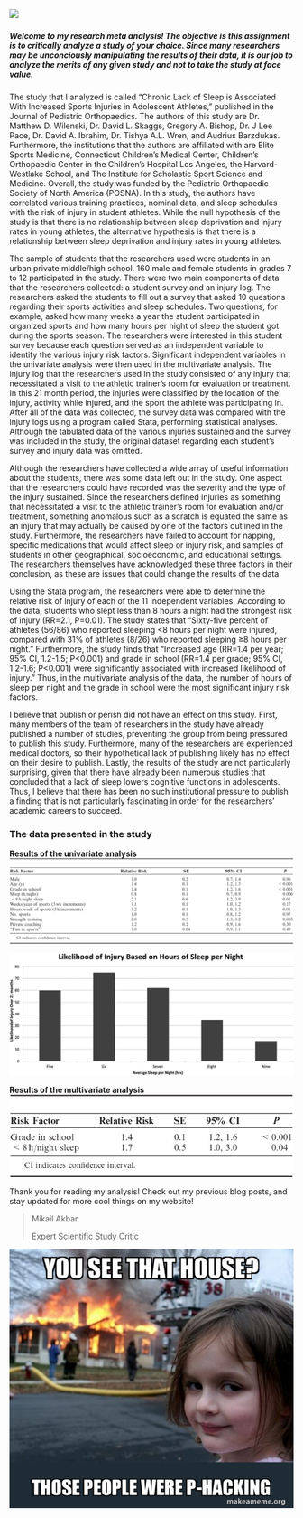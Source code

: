 ![](https://github.com/Mikail-Akbar/mikail/blob/Mikail-Akbar-patch-1/assets/img/phackmeme.jpeg)

##### Welcome to my research meta analysis! The objective is this assignment is to critically analyze a study of your choice. Since many researchers may be unconciously manipulating the results of their data, it is our job to analyze the merits of any given study and not to take the study at face value.

The study that I analyzed is called “Chronic Lack of Sleep is Associated With Increased Sports Injuries in Adolescent Athletes,” published in the Journal of Pediatric Orthopaedics. The authors of this study are Dr. Matthew D. Wilenski,  Dr. David L. Skaggs, Gregory A. Bishop, Dr. J Lee Pace, Dr. David A. Ibrahim, Dr. Tishya A.L. Wren, and Audrius Barzdukas. Furthermore, the institutions that the authors are affiliated with are Elite Sports Medicine, Connecticut Children’s Medical Center, Children’s Orthopaedic Center in the Children’s Hospital Los Angeles, the Harvard-Westlake School, and The Institute for Scholastic Sport Science and Medicine. Overall, the study was funded by the Pediatric Orthopaedic Society of North America (POSNA). In this study, the authors have correlated various training practices, nominal data, and sleep schedules with the risk of injury in student athletes. While the null hypothesis of the study is that there is no relationship between sleep deprivation and injury rates in young athletes, the alternative hypothesis is that there is a relationship between sleep deprivation and injury rates in young athletes. 
  
The sample of students that the researchers used were students in an urban private middle/high school. 160 male and female students in grades 7 to 12 participated in the study.  There were two main components of data that the researchers collected: a student survey and an injury log. The researchers asked the students to fill out a survey that asked 10 questions regarding their sports activities and sleep schedules. Two questions, for example, asked how many weeks a year the student participated in organized sports and how many hours per night of sleep the student got during the sports season. The researchers were interested in this student survey because each question served as an independent variable to identify the various injury risk factors. Significant independent variables in the univariate analysis were then used in the multivariate analysis. The injury log that the researchers used in the study consisted of any injury that necessitated a visit to the athletic trainer’s room for evaluation or treatment. In this 21 month period, the injuries were classified by the location of the injury, activity while injured, and the sport the athlete was participating in. After all of the data was collected, the survey data was compared with the injury logs using a program called Stata, performing statistical analyses. Although the tabulated data of the various injuries sustained and the survey was included in the study, the original dataset regarding each student’s survey and injury data was omitted. 

Although the researchers have collected a wide array of useful information about the students, there was some data left out in the study. One aspect that the researchers could have recorded was the severity and the type of the injury sustained. Since the researchers defined injuries as something that necessitated a visit to the athletic trainer’s room for evaluation and/or treatment, something anomalous such as a scratch is equated the same as an injury that may actually be caused by one of the factors outlined in the study. Furthermore, the researchers have failed to account for napping, specific medications that would affect sleep or injury risk, and samples of students in other geographical, socioeconomic, and educational settings. The researchers themselves have acknowledged these three factors in their conclusion, as these are issues that could change the results of the data. 
 
Using the Stata program, the researchers were able to determine the relative risk of injury of each of the 11 independent variables. According to the data, students who slept less than 8 hours a night had the strongest risk of injury (RR=2.1, P=0.01). The study states that “Sixty-five percent of athletes (56/86) who reported sleeping <8 hours per night were injured, compared with 31% of athletes (8/26) who reported sleeping ≥8 hours per night.” Furthermore, the study finds that “Increased age (RR=1.4 per year; 95% CI, 1.2-1.5; P<0.001) and grade in school (RR=1.4 per grade; 95% CI, 1.2-1.6; P<0.001) were significantly associated with increased likelihood of injury.” Thus, in the multivariate analysis of the data, the number of hours of sleep per night and the grade in school were the most significant injury risk factors.     
    
I believe that publish or perish did not have an effect on this study. First, many members of the team of researchers in the study have already published a number of studies, preventing the group from being pressured to publish this study. Furthermore, many of the researchers are experienced medical doctors, so their hypothetical lack of publishing likely has no effect on their desire to publish. Lastly, the results of the study are not particularly surprising, given that there have already been numerous studies that concluded that a lack of sleep lowers cognitive functions in adolescents. Thus, I believe that there has been no such institutional pressure to publish a finding that is not particularly fascinating in order for the researchers’ academic careers to succeed. 

### The data presented in the study

**Results of the univariate analysis**
![](/assets/img/univariateresults.jpeg)

![](/assets/img/bargraph.jpeg)
     
**Results of the multivariate analysis**  
![](/assets/img/multivariate.jpeg)

Thank you for reading my analysis! Check out my previous blog posts, and stay updated for more cool things on my website!
>Mikail Akbar
>
>Expert Scientific Study Critic

![](/assets/img/phackmeme2.jpeg)
